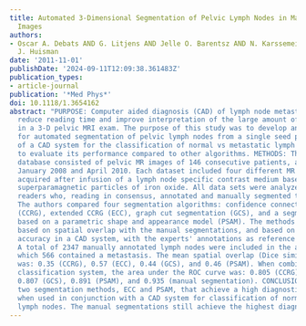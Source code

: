 ```yaml
---
title: Automated 3-Dimensional Segmentation of Pelvic Lymph Nodes in Magnetic Resonance
  Images
authors:
- Oscar A. Debats AND G. Litjens AND Jelle O. Barentsz AND N. Karssemeijer AND H.
  J. Huisman
date: '2011-11-01'
publishDate: '2024-09-11T12:09:38.361483Z'
publication_types:
- article-journal
publication: '*Med Phys*'
doi: 10.1118/1.3654162
abstract: "PURPOSE: Computer aided diagnosis (CAD) of lymph node metastases may help
  reduce reading time and improve interpretation of the large amount of image data
  in a 3-D pelvic MRI exam. The purpose of this study was to develop an algorithm
  for automated segmentation of pelvic lymph nodes from a single seed point, as part
  of a CAD system for the classification of normal vs metastatic lymph nodes, and
  to evaluate its performance compared to other algorithms. METHODS: The authors'
  database consisted of pelvic MR images of 146 consecutive patients, acquired between
  January 2008 and April 2010. Each dataset included four different MR sequences,
  acquired after infusion of a lymph node specific contrast medium based on ultrasmall
  superparamagnetic particles of iron oxide. All data sets were analyzed by two expert
  readers who, reading in consensus, annotated and manually segmented the lymph nodes.
  The authors compared four segmentation algorithms: confidence connected region growing
  (CCRG), extended CCRG (ECC), graph cut segmentation (GCS), and a segmentation method
  based on a parametric shape and appearance model (PSAM). The methods were ranked
  based on spatial overlap with the manual segmentations, and based on diagnostic
  accuracy in a CAD system, with the experts' annotations as reference standard. RESULTS:
  A total of 2347 manually annotated lymph nodes were included in the analysis, of
  which 566 contained a metastasis. The mean spatial overlap (Dice similarity coefficient)
  was: 0.35 (CCRG), 0.57 (ECC), 0.44 (GCS), and 0.46 (PSAM). When combined with the
  classification system, the area under the ROC curve was: 0.805 (CCRG), 0.890 (ECC),
  0.807 (GCS), 0.891 (PSAM), and 0.935 (manual segmentation). CONCLUSIONS: We identified
  two segmentation methods, ECC and PSAM, that achieve a high diagnostic accuracy
  when used in conjunction with a CAD system for classification of normal vs metastatic
  lymph nodes. The manual segmentations still achieve the highest diagnostic accuracy."
---
```

